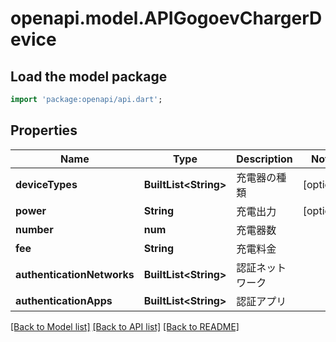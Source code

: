# openapi.model.APIGogoevChargerDevice

## Load the model package
```dart
import 'package:openapi/api.dart';
```

## Properties
Name | Type | Description | Notes
------------ | ------------- | ------------- | -------------
**deviceTypes** | **BuiltList&lt;String&gt;** | 充電器の種類 | [optional] 
**power** | **String** | 充電出力 | [optional] 
**number** | **num** | 充電器数 | 
**fee** | **String** | 充電料金 | 
**authenticationNetworks** | **BuiltList&lt;String&gt;** | 認証ネットワーク | 
**authenticationApps** | **BuiltList&lt;String&gt;** | 認証アプリ | 

[[Back to Model list]](../README.md#documentation-for-models) [[Back to API list]](../README.md#documentation-for-api-endpoints) [[Back to README]](../README.md)


